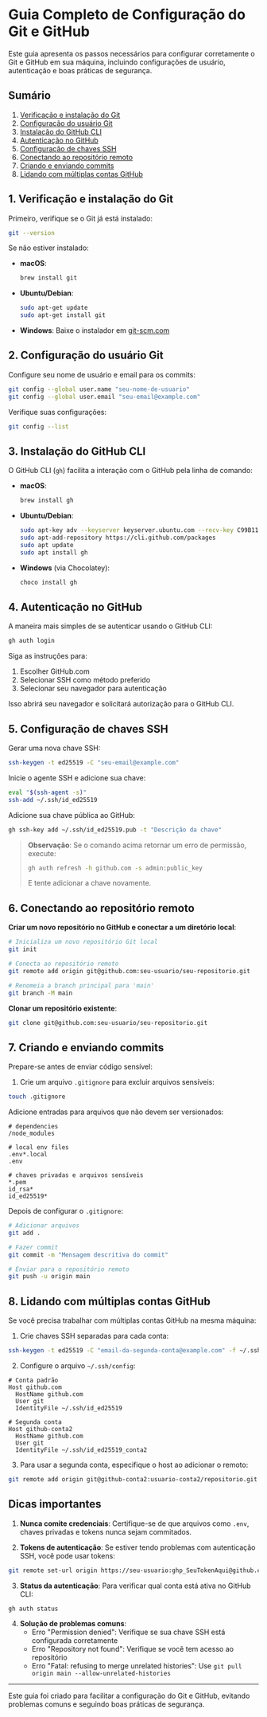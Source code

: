 # Guia Completo de Configuração do Git e GitHub

Este guia apresenta os passos necessários para configurar corretamente o Git e GitHub em sua máquina, incluindo configurações de usuário, autenticação e boas práticas de segurança.

## Sumário

1. [Verificação e instalação do Git](#1-verificação-e-instalação-do-git)
2. [Configuração do usuário Git](#2-configuração-do-usuário-git)
3. [Instalação do GitHub CLI](#3-instalação-do-github-cli)
4. [Autenticação no GitHub](#4-autenticação-no-github)
5. [Configuração de chaves SSH](#5-configuração-de-chaves-ssh)
6. [Conectando ao repositório remoto](#6-conectando-ao-repositório-remoto)
7. [Criando e enviando commits](#7-criando-e-enviando-commits)
8. [Lidando com múltiplas contas GitHub](#8-lidando-com-múltiplas-contas-github)

## 1. Verificação e instalação do Git

Primeiro, verifique se o Git já está instalado:

```bash
git --version
```

Se não estiver instalado:

- **macOS**: 
  ```bash
  brew install git
  ```
- **Ubuntu/Debian**:
  ```bash
  sudo apt-get update
  sudo apt-get install git
  ```
- **Windows**: Baixe o instalador em [git-scm.com](https://git-scm.com/download/win)

## 2. Configuração do usuário Git

Configure seu nome de usuário e email para os commits:

```bash
git config --global user.name "seu-nome-de-usuario"
git config --global user.email "seu-email@example.com"
```

Verifique suas configurações:

```bash
git config --list
```

## 3. Instalação do GitHub CLI

O GitHub CLI (`gh`) facilita a interação com o GitHub pela linha de comando:

- **macOS**:
  ```bash
  brew install gh
  ```
- **Ubuntu/Debian**:
  ```bash
  sudo apt-key adv --keyserver keyserver.ubuntu.com --recv-key C99B11DEB97541F0
  sudo apt-add-repository https://cli.github.com/packages
  sudo apt update
  sudo apt install gh
  ```
- **Windows** (via Chocolatey):
  ```bash
  choco install gh
  ```

## 4. Autenticação no GitHub

A maneira mais simples de se autenticar usando o GitHub CLI:

```bash
gh auth login
```

Siga as instruções para:
1. Escolher GitHub.com
2. Selecionar SSH como método preferido
3. Selecionar seu navegador para autenticação

Isso abrirá seu navegador e solicitará autorização para o GitHub CLI.

## 5. Configuração de chaves SSH

Gerar uma nova chave SSH:

```bash
ssh-keygen -t ed25519 -C "seu-email@example.com"
```

Inicie o agente SSH e adicione sua chave:

```bash
eval "$(ssh-agent -s)"
ssh-add ~/.ssh/id_ed25519
```

Adicione sua chave pública ao GitHub:

```bash
gh ssh-key add ~/.ssh/id_ed25519.pub -t "Descrição da chave"
```

> **Observação**: Se o comando acima retornar um erro de permissão, execute:
> ```bash
> gh auth refresh -h github.com -s admin:public_key
> ```
> E tente adicionar a chave novamente.

## 6. Conectando ao repositório remoto

**Criar um novo repositório no GitHub e conectar a um diretório local**:

```bash
# Inicializa um novo repositório Git local
git init

# Conecta ao repositório remoto
git remote add origin git@github.com:seu-usuario/seu-repositorio.git

# Renomeia a branch principal para 'main'
git branch -M main
```

**Clonar um repositório existente**:

```bash
git clone git@github.com:seu-usuario/seu-repositorio.git
```

## 7. Criando e enviando commits

Prepare-se antes de enviar código sensível:

1. Crie um arquivo `.gitignore` para excluir arquivos sensíveis:

```bash
touch .gitignore
```

Adicione entradas para arquivos que não devem ser versionados:

```
# dependencies
/node_modules

# local env files
.env*.local
.env

# chaves privadas e arquivos sensíveis
*.pem
id_rsa*
id_ed25519*
```

Depois de configurar o `.gitignore`:

```bash
# Adicionar arquivos
git add .

# Fazer commit
git commit -m "Mensagem descritiva do commit"

# Enviar para o repositório remoto
git push -u origin main
```

## 8. Lidando com múltiplas contas GitHub

Se você precisa trabalhar com múltiplas contas GitHub na mesma máquina:

1. Crie chaves SSH separadas para cada conta:

```bash
ssh-keygen -t ed25519 -C "email-da-segunda-conta@example.com" -f ~/.ssh/id_ed25519_conta2
```

2. Configure o arquivo `~/.ssh/config`:

```
# Conta padrão
Host github.com
  HostName github.com
  User git
  IdentityFile ~/.ssh/id_ed25519

# Segunda conta
Host github-conta2
  HostName github.com
  User git
  IdentityFile ~/.ssh/id_ed25519_conta2
```

3. Para usar a segunda conta, especifique o host ao adicionar o remoto:

```bash
git remote add origin git@github-conta2:usuario-conta2/repositorio.git
```

## Dicas importantes

1. **Nunca comite credenciais**: Certifique-se de que arquivos como `.env`, chaves privadas e tokens nunca sejam commitados.

2. **Tokens de autenticação**: Se estiver tendo problemas com autenticação SSH, você pode usar tokens:

```bash
git remote set-url origin https://seu-usuario:ghp_SeuTokenAqui@github.com/seu-usuario/seu-repositorio.git
```

3. **Status da autenticação**: Para verificar qual conta está ativa no GitHub CLI:

```bash
gh auth status
```

4. **Solução de problemas comuns**:
   - Erro "Permission denied": Verifique se sua chave SSH está configurada corretamente
   - Erro "Repository not found": Verifique se você tem acesso ao repositório
   - Erro "Fatal: refusing to merge unrelated histories": Use `git pull origin main --allow-unrelated-histories`

---

Este guia foi criado para facilitar a configuração do Git e GitHub, evitando problemas comuns e seguindo boas práticas de segurança. 